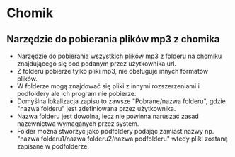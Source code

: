 # Chomik

## Narzędzie do pobierania plików mp3 z chomika

- Narzędzie do pobierania wszystkich plików mp3 z folderu na chomiku znajdującego się pod podanym przez użytkownika url.
- Z folderu pobierze tylko pliki mp3, nie obsługuje innych formatów plików.
- W folderze mogą znajdować się pliki z innymi rozszerzeniami i podfoldery ale ich program nie pobierze.
- Domyślna lokalizacja zapisu to zawsze "Pobrane/nazwa folderu", gdzie "nazwa folderu" jest zdefiniowana przez użytkownika. 
- Nazwa folderu jest dowolna, lecz nie powinna naruszać zasad nazewnictwa wymaganych przez system.
- Folder można stworzyć jako podfoldery podając zamiast nazwy np. "nazwa folderu1/nazwa folderu2/nazwa podfolderu" wtedy pliki zostaną zapisane w podfolderze.
